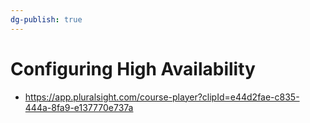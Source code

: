 ```yaml
---
dg-publish: true
---
```

# Configuring High Availability

- <https://app.pluralsight.com/course-player?clipId=e44d2fae-c835-444a-8fa9-e137770e737a>



